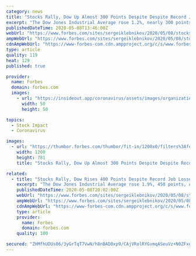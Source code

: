 ```yaml
---
category: news
title: "Stocks Rally, Dow Up Almost 300 Points Despite Despite Record Job Losses"
excerpt: "The Dow Jones Industrial Average rose 1.2%, nearly 300 points higher, on Friday, while the S&P 500 was up 1% and the Nasdaq gained 0.7%. Those gains came even amid a historically bad jobs report from the Labor Department,"
publishedDateTime: 2020-05-08T13:46:00Z
webUrl: "https://www.forbes.com/sites/sergeiklebnikov/2020/05/08/stocks-rally-dow-up-almost-300-points-despite-despite-record-job-losses/"
ampWebUrl: "https://www.forbes.com/sites/sergeiklebnikov/2020/05/08/stocks-rally-dow-up-almost-300-points-despite-despite-record-job-losses/amp/"
cdnAmpWebUrl: "https://www-forbes-com.cdn.ampproject.org/c/s/www.forbes.com/sites/sergeiklebnikov/2020/05/08/stocks-rally-dow-up-almost-300-points-despite-despite-record-job-losses/amp/"
type: article
quality: 119
heat: 129
published: true

provider:
  name: Forbes
  domain: forbes.com
  images:
    - url: "https://insideout.app/coronavirus/assets/images/organizations/forbes.com-50x50.jpg"
      width: 50
      height: 50

topics:
  - Stock Impact
  - Coronavirus

images:
  - url: "https://thumbor.forbes.com/thumbor/fit-in/1200x0/filters%3Aformat%28jpg%29/https%3A%2F%2Fspecials-images.forbesimg.com%2Fimageserve%2F5eb561fcef6d8200078b9636%2F0x0.jpg"
    width: 1200
    height: 781
    title: "Stocks Rally, Dow Up Almost 300 Points Despite Despite Record Job Losses"

related:
  - title: "Stocks Rally, Dow Rises 400 Points Despite Record Job Losses"
    excerpt: "The Dow Jones Industrial Average rose 1.9%, 450 points, on Friday, while the S&P 500 was up 1.7% and the Nasdaq 1.6%. Those gains came even amid a historically bad jobs report from the Labor Department,"
    publishedDateTime: 2020-05-08T20:02:00Z
    webUrl: "https://www.forbes.com/sites/sergeiklebnikov/2020/05/08/stocks-rally-dow-rises-400-points-despite-record-job-losses/"
    ampWebUrl: "https://www.forbes.com/sites/sergeiklebnikov/2020/05/08/stocks-rally-dow-rises-400-points-despite-record-job-losses/amp/"
    cdnAmpWebUrl: "https://www-forbes-com.cdn.ampproject.org/c/s/www.forbes.com/sites/sergeiklebnikov/2020/05/08/stocks-rally-dow-rises-400-points-despite-record-job-losses/amp/"
    type: article
    provider:
      name: Forbes
      domain: forbes.com
    quality: 100

secured: "ZHMfhUDUs06/3yGrTqT7VwN/h8nBAD0xp9/CAjVRolRYGvmqASeuVz+N0ZFxgvEG08XGF6Q+W6HRkJ7zsouQNR1TzT6MMIWkX+nJuWrOJMlJtBpe890Ald6Y5DSvgGK2U2yc5mqX06ePhgY7eYEv9s/ELn3Qvy3HsafnaISNFyNV9JVr+lKA474Z0PmGptp2LlsBjPd9k881QlvZ0JiB7szi+/N3x9Uisk4NLe3Ka/6q2Zd7IlR5KOI3+TrnW/9eUA30ZAF7Ghz4tcNpf/x/H/2rJ54M+iEtQ/TKp8R5zXqQf4R/bqPng6R1VJm9PLc6Te/JJnHK6WKSdjt2BjvJzSrkXTZ0i4MsBCMDakRd5sgIee3oGbSUW2OOMWwwthK6ZQUf+1tGfgzahD7pQQDL5To4gn5IY2aLvtxLQ6hVcfbXP/r9h0YkgrgWc2BQREuREpQz1a68Swt7RLxJWYh7vtRRLuHYM/JeGlRPEw07dpM=;yzeWnxo+oo8t2f0VhucNqA=="
---
```


